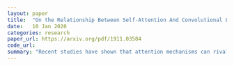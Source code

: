 ```yaml
---
layout: paper
title:  "On the Relationship Between Self-Attention And Convolutional Layers"
date:   10 Jan 2020
categories: research
paper_url: https://arxiv.org/pdf/1911.03584
code_url: 
summary: "Recent studies have shown that attention mechanisms can rival or even outperform convolutional layers in vision tasks, challenging their dominance. Ramachandran et al. (2019) demonstrated that attention could entirely replace convolution, achieving top results. This work investigates whether attention layers function like convolutional layers, finding that multi-head self-attention layers, with enough heads, match the expressiveness of convolutional layers. Numerical experiments confirm that self-attention layers learn to focus on pixel-grid patterns akin to convolutional layers, supporting our findings."
---
```


